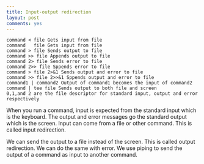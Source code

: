 ```yaml
---
title: Input-output redirection 
layout: post
comments: yes
---
```

	command < file Gets input from file
	command   file Gets input from file
	command > file Sends output to file
	command >> file Appends output to file
	command 2> file Sends error to file
	command 2>> file Sppends error to file
	command > file 2>&1 Sends output and error to file
	command >> file 2>>&1 Sppends output and error to file
	command1 | command2 Output of command1 becomes the input of command2
	command | tee file Sends output to both file and screen
	0,1,and 2 are the file descriptor for standard input, output and error respectively
	
	
When you run a command, input is expected from the standard input which is the keyboard. The output and error messages go the standard output which is the screen. Input can come from a file or other command. This is called input redirection.

We can send the output to a file instead of the screen. This is called output redirection. We can do the same with error. We use piping to send the output of a command as input to another command.
